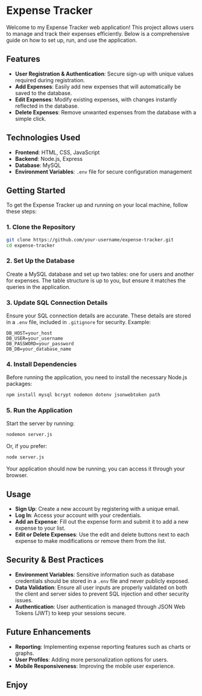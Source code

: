 
# Expense Tracker



Welcome to my Expense Tracker web application! This project allows users to manage and track their expenses efficiently. Below is a comprehensive guide on how to set up, run, and use the application.

## Features

- **User Registration & Authentication**: Secure sign-up with unique values required during registration.
- **Add Expenses**: Easily add new expenses that will automatically be saved to the database.
- **Edit Expenses**: Modify existing expenses, with changes instantly reflected in the database.
- **Delete Expenses**: Remove unwanted expenses from the database with a simple click.

## Technologies Used

- **Frontend**: HTML, CSS, JavaScript
- **Backend**: Node.js, Express
- **Database**: MySQL
- **Environment Variables**: `.env` file for secure configuration management

## Getting Started

To get the Expense Tracker up and running on your local machine, follow these steps:

### 1. Clone the Repository

```bash
git clone https://github.com/your-username/expense-tracker.git
cd expense-tracker
```

### 2. Set Up the Database

Create a MySQL database and set up two tables: one for users and another for expenses. The table structure is up to you, but ensure it matches the queries in the application.

### 3. Update SQL Connection Details

Ensure your SQL connection details are accurate. These details are stored in a `.env` file, included in `.gitignore` for security. Example:

```
DB_HOST=your_host
DB_USER=your_username
DB_PASSWORD=your_password
DB_DB=your_database_name
```

### 4. Install Dependencies

Before running the application, you need to install the necessary Node.js packages:

```bash
npm install mysql bcrypt nodemon dotenv jsonwebtoken path
```

### 5. Run the Application

Start the server by running:

```bash
nodemon server.js
```

Or, if you prefer:

```bash
node server.js
```

Your application should now be running; you can access it through your browser.

## Usage

- **Sign Up**: Create a new account by registering with a unique email.
- **Log In**: Access your account with your credentials.
- **Add an Expense**: Fill out the expense form and submit it to add a new expense to your list.
- **Edit or Delete Expenses**: Use the edit and delete buttons next to each expense to make modifications or remove them from the list.

## Security & Best Practices

- **Environment Variables**: Sensitive information such as database credentials should be stored in a `.env` file and never publicly exposed.
- **Data Validation**: Ensure all user inputs are properly validated on both the client and server sides to prevent SQL injection and other security issues.
- **Authentication**: User authentication is managed through JSON Web Tokens (JWT) to keep your sessions secure.

## Future Enhancements

- **Reporting**: Implementing expense reporting features such as charts or graphs.
- **User Profiles**: Adding more personalization options for users.
- **Mobile Responsiveness**: Improving the mobile user experience.

## Enjoy
